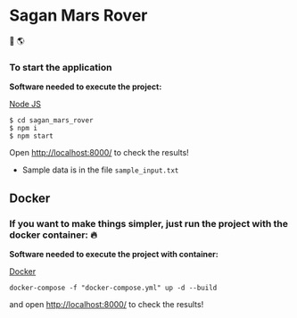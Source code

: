 # Sagan Mars Rover

:space_invader: :earth_americas:

### To start the application

**Software needed to execute the project:**

[Node JS](https://nodejs.org/)

```
$ cd sagan_mars_rover
$ npm i
$ npm start
```

Open [http://localhost:8000/](http://localhost:8000/) to check the results!

- Sample data is in the file `sample_input.txt`

## Docker

### If you want to make things simpler, just run the project with the docker container: :fire:

**Software needed to execute the project with container:**

[Docker](https://docs.docker.com/desktop/)

`docker-compose -f "docker-compose.yml" up -d --build`

and open [http://localhost:8000/](http://localhost:8000/) to check the results!
